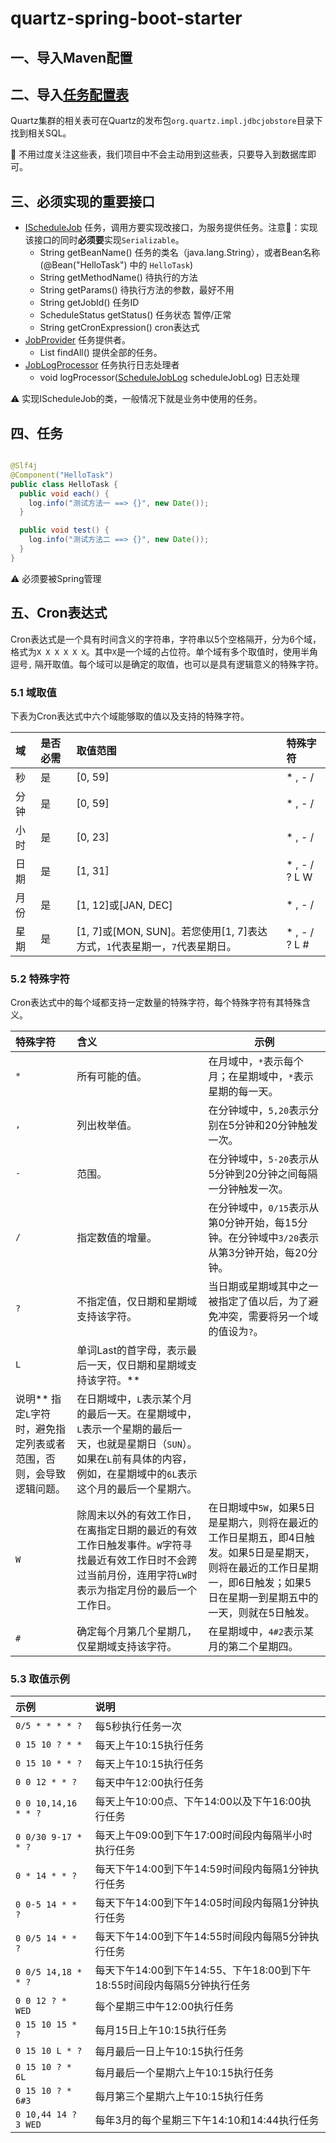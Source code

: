 # quartz-spring-boot-starter

## 一、导入Maven配置

## 二、导入[任务配置表](https://github.com/quartz-scheduler/quartz/tree/master/quartz-core/src/main/resources/org/quartz/impl/jdbcjobstore)

Quartz集群的相关表可在Quartz的发布包`org.quartz.impl.jdbcjobstore`目录下找到相关SQL。

🤯 不用过度关注这些表，我们项目中不会主动用到这些表，只要导入到数据库即可。

## 三、必须实现的重要接口

- [IScheduleJob](quartz-core/src/main/java/io/github/lib/quartz/model/IScheduleJob.java)
  任务，调用方要实现改接口，为服务提供任务。注意📢：实现该接口的同时**必须要**实现`Serializable`。
  - String getBeanName()    任务的类名（java.lang.String），或者Bean名称(@Bean("HelloTask") 中的 `HelloTask`)
  - String getMethodName()    待执行的方法
  - String getParams()    待执行方法的参数，最好不用
  - String getJobId()    任务ID
  - ScheduleStatus getStatus()    任务状态 暂停/正常
  - String getCronExpression()    cron表达式
- [JobProvider](quartz-core/src/main/java/io/github/lib/quartz/core/JobProvider.java) 任务提供者。
  - List<IScheduleJob> findAll()   提供全部的任务。
- [JobLogProcessor](quartz-core/src/main/java/io/github/lib/quartz/core/JobLogProcessor.java) 任务执行日志处理者
  - void logProcessor([ScheduleJobLog](quartz-core/src/main/java/io/github/lib/quartz/model/ScheduleJobLog.java)
    scheduleJobLog)    日志处理

⚠️ 实现IScheduleJob的类，一般情况下就是业务中使用的任务。

## 四、任务

```java

@Slf4j
@Component("HelloTask")
public class HelloTask {
  public void each() {
    log.info("测试方法一 ==> {}", new Date());
  }

  public void test() {
    log.info("测试方法二 ==> {}", new Date());
  }
}
```

⚠️ 必须要被Spring管理

## 五、Cron表达式

Cron表达式是一个具有时间含义的字符串，字符串以5个空格隔开，分为6个域，格式为`X X X X X X`。其中`X`是一个域的占位符。单个域有多个取值时，使用半角逗号`,`
隔开取值。每个域可以是确定的取值，也可以是具有逻辑意义的特殊字符。

### 5.1 域取值

下表为Cron表达式中六个域能够取的值以及支持的特殊字符。

| 域   | 是否必需 | 取值范围                                                     | 特殊字符      |
| :--- | :------- | :----------------------------------------------------------- | :------------ |
| 秒   | 是       | [0, 59]                                                      | * , - /       |
| 分钟 | 是       | [0, 59]                                                      | * , - /       |
| 小时 | 是       | [0, 23]                                                      | * , - /       |
| 日期 | 是       | [1, 31]                                                      | * , - / ? L W |
| 月份 | 是       | [1, 12]或[JAN, DEC]                                          | * , - /       |
| 星期 | 是       | [1, 7]或[MON, SUN]。若您使用[1, 7]表达方式，`1`代表星期一，`7`代表星期日。 | * , - / ? L # |

### 5.2 特殊字符

Cron表达式中的每个域都支持一定数量的特殊字符，每个特殊字符有其特殊含义。

| 特殊字符 | 含义                                                         | 示例                                                         |
| :------- | :----------------------------------------------------------- | ------------------------------------------------------------ |
| `*`      | 所有可能的值。                                               | 在月域中，`*`表示每个月；在星期域中，`*`表示星期的每一天。   |
| `,`      | 列出枚举值。                                                 | 在分钟域中，`5,20`表示分别在5分钟和20分钟触发一次。          |
| `-`      | 范围。                                                       | 在分钟域中，`5-20`表示从5分钟到20分钟之间每隔一分钟触发一次。 |
| `/`      | 指定数值的增量。                                             | 在分钟域中，`0/15`表示从第0分钟开始，每15分钟。在分钟域中`3/20`表示从第3分钟开始，每20分钟。 |
| `?`      | 不指定值，仅日期和星期域支持该字符。                         | 当日期或星期域其中之一被指定了值以后，为了避免冲突，需要将另一个域的值设为`?`。 |
| `L`      | 单词Last的首字母，表示最后一天，仅日期和星期域支持该字符。**
说明** 指定`L`字符时，避免指定列表或者范围，否则，会导致逻辑问题。 | 在日期域中，`L`表示某个月的最后一天。在星期域中，`L`表示一个星期的最后一天，也就是星期日（`SUN`）。如果在`L`前有具体的内容，例如，在星期域中的`6L`表示这个月的最后一个星期六。 |
| `W`      | 除周末以外的有效工作日，在离指定日期的最近的有效工作日触发事件。`W`字符寻找最近有效工作日时不会跨过当前月份，连用字符`LW`时表示为指定月份的最后一个工作日。 | 在日期域中`5W`，如果5日是星期六，则将在最近的工作日星期五，即4日触发。如果5日是星期天，则将在最近的工作日星期一，即6日触发；如果5日在星期一到星期五中的一天，则就在5日触发。 |
| `#`      | 确定每个月第几个星期几，仅星期域支持该字符。                 | 在星期域中，`4#2`表示某月的第二个星期四。                    |

### 5.3 取值示例

| 示例                 | 说明                                                         |
| :------------------- | :----------------------------------------------------------- |
| `0/5 * * * * ?`      | 每5秒执行任务一次                                        |
| `0 15 10 ? * *`      | 每天上午10:15执行任务                                        |
| `0 15 10 * * ?`      | 每天上午10:15执行任务                                        |
| `0 0 12 * * ?`       | 每天中午12:00执行任务                                        |
| `0 0 10,14,16 * * ?` | 每天上午10:00点、下午14:00以及下午16:00执行任务              |
| `0 0/30 9-17 * * ?`  | 每天上午09:00到下午17:00时间段内每隔半小时执行任务           |
| `0 * 14 * * ?`       | 每天下午14:00到下午14:59时间段内每隔1分钟执行任务            |
| `0 0-5 14 * * ?`     | 每天下午14:00到下午14:05时间段内每隔1分钟执行任务            |
| `0 0/5 14 * * ?`     | 每天下午14:00到下午14:55时间段内每隔5分钟执行任务            |
| `0 0/5 14,18 * * ?`  | 每天下午14:00到下午14:55、下午18:00到下午18:55时间段内每隔5分钟执行任务 |
| `0 0 12 ? * WED`     | 每个星期三中午12:00执行任务                                  |
| `0 15 10 15 * ?`     | 每月15日上午10:15执行任务                                    |
| `0 15 10 L * ?`      | 每月最后一日上午10:15执行任务                                |
| `0 15 10 ? * 6L`     | 每月最后一个星期六上午10:15执行任务                          |
| `0 15 10 ? * 6#3`    | 每月第三个星期六上午10:15执行任务                            |
| `0 10,44 14 ? 3 WED` | 每年3月的每个星期三下午14:10和14:44执行任务                  |

